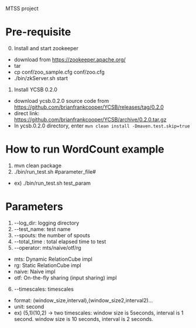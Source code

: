 MTSS project

# Pre-requisite

0. Install and start zookeeper
  - download from https://zookeeper.apache.org/
  - tar
  - cp conf/zoo_sample.cfg conf/zoo.cfg
  - ./bin/zkServer.sh start

1. Install YCSB 0.2.0 
  - download ycsb.0.2.0 source code from https://github.com/brianfrankcooper/YCSB/releases/tag/0.2.0 
  - direct link: https://github.com/brianfrankcooper/YCSB/archive/0.2.0.tar.gz
  - In ycsb.0.2.0 directory, enter `mvn clean install -Dmaven.test.skip=true`

# How to run WordCount example

1. mvn clean package 
2. ./bin/run_test.sh #parameter_file#
  - ex) ./bin/run_test.sh test_param

# Parameters
1. --log_dir: logging directory
2. --test_name: test name
3. --spouts: the number of spouts 
4. --total_time : total elapsed time to test
5. --operator: mts/naive/otf/rg
  * mts: Dynamic RelationCube impl
  * rg: Static RelationCube impl
  * naive: Naive impl
  * otf: On-the-fly sharing (input sharing) impl
6. --timescales: timescales
  * format: (window_size,interval),(window_size2,interval2)...
  * unit: second
  * ex) (5,1)(10,2) -> two timescales: window size is 5seconds, interval is 1 second. window size is 10 seconds, interval is 2 seconds.

